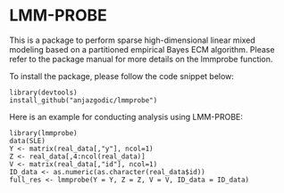# LMM-PROBE
This is a package to perform sparse high-dimensional linear mixed modeling based on a partitioned empirical Bayes ECM algorithm. 
Please refer to the package manual for more details on the lmmprobe function.  

To install the package, please follow the code snippet below: 
```
library(devtools)
install_github("anjazgodic/lmmprobe")
```

Here is an example for conducting analysis using LMM-PROBE: 
```
library(lmmprobe)
data(SLE)
Y <- matrix(real_data[,"y"], ncol=1)
Z <- real_data[,4:ncol(real_data)]
V <- matrix(real_data[,"id"], ncol=1)
ID_data <- as.numeric(as.character(real_data$id))
full_res <- lmmprobe(Y = Y, Z = Z, V = V, ID_data = ID_data)
```
